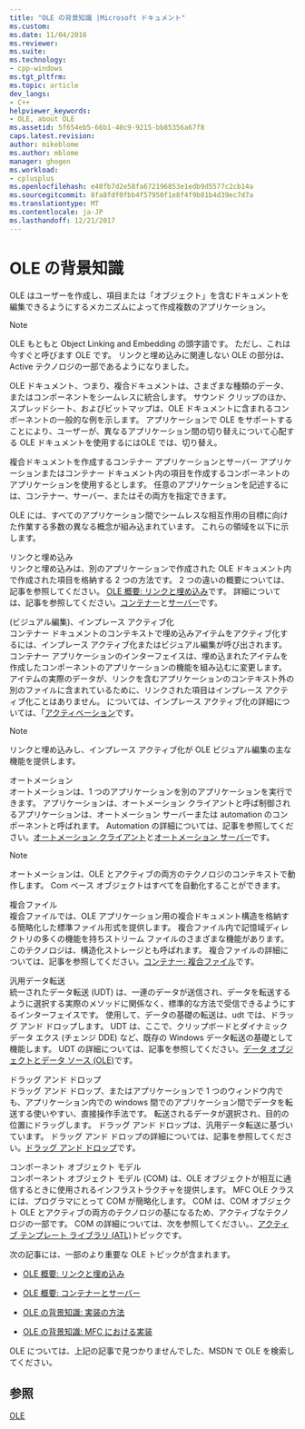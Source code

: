 ```yaml
---
title: "OLE の背景知識 |Microsoft ドキュメント"
ms.custom: 
ms.date: 11/04/2016
ms.reviewer: 
ms.suite: 
ms.technology:
- cpp-windows
ms.tgt_pltfrm: 
ms.topic: article
dev_langs:
- C++
helpviewer_keywords:
- OLE, about OLE
ms.assetid: 5f654eb5-66b1-40c9-9215-bb85356a67f8
caps.latest.revision: 
author: mikeblome
ms.author: mblome
manager: ghogen
ms.workload:
- cplusplus
ms.openlocfilehash: e40fb7d2e58fa672196853e1edb9d5577c2cb14a
ms.sourcegitcommit: 8fa8fdf0fbb4f57950f1e8f4f9b81b4d39ec7d7a
ms.translationtype: MT
ms.contentlocale: ja-JP
ms.lasthandoff: 12/21/2017
---
```

# <a name="ole-background"></a>OLE の背景知識
OLE はユーザーを作成し、項目または「オブジェクト」を含むドキュメントを編集できるようにするメカニズムによって作成複数のアプリケーション。  
  
> [!NOTE]
>  OLE もともと Object Linking and Embedding の頭字語です。 ただし、これは今すぐと呼びます OLE です。 リンクと埋め込みに関連しない OLE の部分は、Active テクノロジの一部であるようになりました。  
  
 OLE ドキュメント、つまり、複合ドキュメントは、さまざまな種類のデータ、またはコンポーネントをシームレスに統合します。 サウンド クリップのほか、スプレッドシート、およびビットマップは、OLE ドキュメントに含まれるコンポーネントの一般的な例を示します。 アプリケーションで OLE をサポートすることにより、ユーザーが、異なるアプリケーション間の切り替えについて心配する OLE ドキュメントを使用するにはOLE では、切り替え。  
  
 複合ドキュメントを作成するコンテナー アプリケーションとサーバー アプリケーションまたはコンテナー ドキュメント内の項目を作成するコンポーネントのアプリケーションを使用するとします。 任意のアプリケーションを記述するには、コンテナー、サーバー、またはその両方を指定できます。  
  
 OLE には、すべてのアプリケーション間でシームレスな相互作用の目標に向けた作業する多数の異なる概念が組み込まれています。 これらの領域を以下に示します。  
  
 リンクと埋め込み  
 リンクと埋め込みは、別のアプリケーションで作成された OLE ドキュメント内で作成された項目を格納する 2 つの方法です。 2 つの違いの概要については、記事を参照してください。 [OLE 概要: リンクと埋め込み](../mfc/ole-background-linking-and-embedding.md)です。 詳細については、記事を参照してください。[コンテナー](../mfc/containers.md)と[サーバー](../mfc/servers.md)です。  
  
 (ビジュアル編集)、インプレース アクティブ化  
 コンテナー ドキュメントのコンテキストで埋め込みアイテムをアクティブ化するには、インプレース アクティブ化またはビジュアル編集が呼び出されます。 コンテナー アプリケーションのインターフェイスは、埋め込まれたアイテムを作成したコンポーネントのアプリケーションの機能を組み込むに変更します。 アイテムの実際のデータが、リンクを含むアプリケーションのコンテキスト外の別のファイルに含まれているために、リンクされた項目はインプレース アクティブ化ことはありません。 については、インプレース アクティブ化の詳細については、「[アクティベーション](../mfc/activation-cpp.md)です。  
  
> [!NOTE]
>  リンクと埋め込みし、インプレース アクティブ化が OLE ビジュアル編集の主な機能を提供します。  
  
 オートメーション  
 オートメーションは、1 つのアプリケーションを別のアプリケーションを実行できます。 アプリケーションは、オートメーション クライアントと呼ば制御されるアプリケーションは、オートメーション サーバーまたは automation のコンポーネントと呼ばれます。 Automation の詳細については、記事を参照してください。[オートメーション クライアント](../mfc/automation-clients.md)と[オートメーション サーバー](../mfc/automation-servers.md)です。  
  
> [!NOTE]
>  オートメーションは、OLE とアクティブの両方のテクノロジのコンテキストで動作します。 Com ベース オブジェクトはすべてを自動化することができます。  
  
 複合ファイル  
 複合ファイルでは、OLE アプリケーション用の複合ドキュメント構造を格納する簡略化した標準ファイル形式を提供します。 複合ファイル内で記憶域ディレクトリの多くの機能を持ちストリーム ファイルのさまざまな機能があります。 このテクノロジは、構造化ストレージとも呼ばれます。 複合ファイルの詳細については、記事を参照してください。[コンテナー: 複合ファイル](../mfc/containers-compound-files.md)です。  
  
 汎用データ転送  
 統一されたデータ転送 (UDT) は、一連のデータが送信され、データを転送するように選択する実際のメソッドに関係なく、標準的な方法で受信できるようにするインターフェイスです。 使用して、データの基礎の転送は、udt では、ドラッグ アンド ドロップします。 UDT は、ここで、クリップボードとダイナミック データ エクス (チェンジ DDE) など、既存の Windows データ転送の基礎として機能します。 UDT の詳細については、記事を参照してください。[データ オブジェクトとデータ ソース (OLE)](../mfc/data-objects-and-data-sources-ole.md)です。  
  
 ドラッグ アンド ドロップ  
 ドラッグ アンド ドロップ、またはアプリケーションで 1 つのウィンドウ内でも、アプリケーション内での windows 間でのアプリケーション間でデータを転送する使いやすい、直接操作手法です。 転送されるデータが選択され、目的の位置にドラッグします。 ドラッグ アンド ドロップは、汎用データ転送に基づいています。 ドラッグ アンド ドロップの詳細については、記事を参照してください。[ドラッグ アンド ドロップ](../mfc/drag-and-drop-ole.md)です。  
  
 コンポーネント オブジェクト モデル  
 コンポーネント オブジェクト モデル (COM) は、OLE オブジェクトが相互に通信するときに使用されるインフラストラクチャを提供します。 MFC OLE クラスには、プログラマにとって COM が簡略化します。 COM は、COM オブジェクト OLE とアクティブの両方のテクノロジの基になるため、アクティブなテクノロジの一部です。 COM の詳細については、次を参照してください。、[アクティブ テンプレート ライブラリ (ATL)](../atl/active-template-library-atl-concepts.md)トピックです。  
  
 次の記事には、一部のより重要な OLE トピックが含まれます。  
  
-   [OLE 概要: リンクと埋め込み](../mfc/ole-background-linking-and-embedding.md)  
  
-   [OLE 概要: コンテナーとサーバー](../mfc/ole-background-containers-and-servers.md)  
  
-   [OLE の背景知識: 実装の方法](../mfc/ole-background-implementation-strategies.md)  
  
-   [OLE の背景知識: MFC における実装](../mfc/ole-background-mfc-implementation.md)  
  
 OLE については、上記の記事で見つかりませんでした、MSDN で OLE を検索してください。  
  
## <a name="see-also"></a>参照  
 [OLE](../mfc/ole-in-mfc.md)

